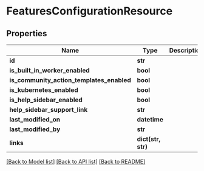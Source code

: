 # FeaturesConfigurationResource

## Properties
Name | Type | Description | Notes
------------ | ------------- | ------------- | -------------
**id** | **str** |  | [optional] 
**is_built_in_worker_enabled** | **bool** |  | [optional] 
**is_community_action_templates_enabled** | **bool** |  | [optional] 
**is_kubernetes_enabled** | **bool** |  | [optional] 
**is_help_sidebar_enabled** | **bool** |  | [optional] 
**help_sidebar_support_link** | **str** |  | [optional] 
**last_modified_on** | **datetime** |  | [optional] 
**last_modified_by** | **str** |  | [optional] 
**links** | **dict(str, str)** |  | [optional] 

[[Back to Model list]](../README.md#documentation-for-models) [[Back to API list]](../README.md#documentation-for-api-endpoints) [[Back to README]](../README.md)

